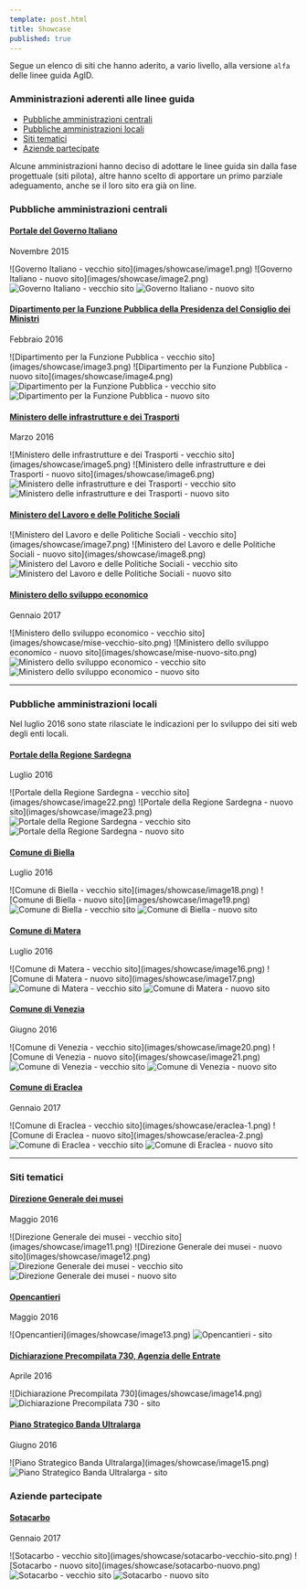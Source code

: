 ```yaml
---
template: post.html
title: Showcase
published: true
---
```


Segue un elenco di siti che hanno aderito, a vario livello,
alla versione `alfa` delle linee guida AgID.

<nav role="navigation">
  <h3 class="sr-only">Amministrazioni aderenti alle linee guida</h3>
  <ul>
    <li><a href="#pac">Pubbliche amministrazioni centrali</a>
    <li><a href="#pal">Pubbliche amministrazioni locali</a>
    <li><a href="#siti-tematici">Siti tematici</a>
    <li><a href="#partecipate">Aziende partecipate</a>
  </ul>
</nav>

Alcune amministrazioni hanno deciso di adottare le linee guida
sin dalla fase progettuale (siti pilota), altre hanno scelto di
apportare un primo parziale adeguamento, anche se il loro sito era già on line.

### <a name="pac">Pubbliche amministrazioni centrali</a>

#### [Portale del Governo Italiano](http://www.governo.it)

Novembre 2015

<div class="lg-showcase">
  <noscript>
    ![Governo Italiano - vecchio sito](images/showcase/image1.png)
    ![Governo Italiano - nuovo sito](images/showcase/image2.png)
  </noscript>
  <img data-src="images/showcase/image1.png" class="lazyload" alt="Governo Italiano - vecchio sito" />
  <img data-src="images/showcase/image2.png" class="lazyload" alt="Governo Italiano - nuovo sito" />
</div>

#### [Dipartimento per la Funzione Pubblica della Presidenza del Consiglio dei Ministri](http://www.funzionepubblica.gov.it)

Febbraio 2016

<div class="lg-showcase">
  <noscript>
    ![Dipartimento per la Funzione Pubblica - vecchio sito](images/showcase/image3.png)
    ![Dipartimento per la Funzione Pubblica - nuovo sito](images/showcase/image4.png)
  </noscript>
  <img data-src="images/showcase/image3.png" class="lazyload" alt="Dipartimento per la Funzione Pubblica - vecchio sito" />
  <img data-src="images/showcase/image4.png" class="lazyload" alt="Dipartimento per la Funzione Pubblica - nuovo sito" />
</div>

#### [Ministero delle infrastrutture e dei Trasporti](http://www.mit.gov.it)

Marzo 2016

<div class="lg-showcase">
  <noscript>
    ![Ministero delle infrastrutture e dei Trasporti - vecchio sito](images/showcase/image5.png)
    ![Ministero delle infrastrutture e dei Trasporti - nuovo sito](images/showcase/image6.png)
  </noscript>  
  <img data-src="images/showcase/image5.png" class="lazyload" alt="Ministero delle infrastrutture e dei Trasporti - vecchio sito" />
  <img data-src="images/showcase/image6.png" class="lazyload" alt="Ministero delle infrastrutture e dei Trasporti - nuovo sito" />
</div>

#### [Ministero del Lavoro e delle Politiche Sociali](http://www.lavoro.gov.it/)

<div class="lg-showcase">
  <noscript>
    ![Ministero del Lavoro e delle Politiche Sociali - vecchio sito](images/showcase/image7.png)
    ![Ministero del Lavoro e delle Politiche Sociali - nuovo sito](images/showcase/image8.png)
  </noscript>
  <img data-src="images/showcase/image7.png" class="lazyload" alt="Ministero del Lavoro e delle Politiche Sociali - vecchio sito" />
  <img data-src="images/showcase/image8.png" class="lazyload" alt="Ministero del Lavoro e delle Politiche Sociali - nuovo sito" />
</div>

#### [Ministero dello sviluppo economico](http://www.sviluppoeconomico.gov.it//)

Gennaio 2017

<div class="lg-showcase">
  <noscript>
    ![Ministero dello sviluppo economico - vecchio sito](images/showcase/mise-vecchio-sito.png)
    ![Ministero dello sviluppo economico - nuovo sito](images/showcase/mise-nuovo-sito.png)
  </noscript>
  <img data-src="images/showcase/mise-vecchio-sito.png" class="lazyload" alt="Ministero dello sviluppo economico - vecchio sito" />
  <img data-src="images/showcase/mise-nuovo-sito.png" class="lazyload" alt="Ministero dello sviluppo economico - nuovo sito" />
</div>

---

### <a name="pal">Pubbliche amministrazioni locali</a>

Nel luglio 2016 sono state rilasciate le indicazioni per lo sviluppo dei siti web degli enti locali.

#### [Portale della Regione Sardegna](http://alpha.regione.sardegna.it)

Luglio 2016

<div class="lg-showcase">
  <noscript>
    ![Portale della Regione Sardegna - vecchio sito](images/showcase/image22.png)
    ![Portale della Regione Sardegna - nuovo sito](images/showcase/image23.png)
  </noscript>
  <img data-src="images/showcase/image22.png" class="lazyload" alt="Portale della Regione Sardegna - vecchio sito" />
  <img data-src="images/showcase/image23.png" class="lazyload" alt="Portale della Regione Sardegna - nuovo sito" />
</div>

#### [Comune di Biella](http://www.comune.biella.it)

Luglio 2016

<div class="lg-showcase">
  <noscript>
    ![Comune di Biella - vecchio sito](images/showcase/image18.png)
    ![Comune di Biella - nuovo sito](images/showcase/image19.png)
  </noscript>
  <img data-src="images/showcase/image18.png" class="lazyload" alt="Comune di Biella - vecchio sito" />
  <img data-src="images/showcase/image19.png" class="lazyload" alt="Comune di Biella - nuovo sito" />
</div>

#### [Comune di  Matera](http://www.comune.matera.it)

Luglio 2016

<div class="lg-showcase">
  <noscript>
    ![Comune di  Matera - vecchio sito](images/showcase/image16.png)
    ![Comune di  Matera - nuovo sito](images/showcase/image17.png)
  </noscript>
  <img data-src="images/showcase/image16.png" class="lazyload" alt="Comune di Matera - vecchio sito" />
  <img data-src="images/showcase/image17.png" class="lazyload" alt="Comune di Matera - nuovo sito" />
</div>

#### [Comune di Venezia](http://www.comune.venezia.it)

Giugno 2016

<div class="lg-showcase">
  <noscript>
    ![Comune di Venezia - vecchio sito](images/showcase/image20.png)
    ![Comune di Venezia - nuovo sito](images/showcase/image21.png)
  </noscript>
  <img data-src="images/showcase/image20.png" class="lazyload" alt="Comune di Venezia - vecchio sito" />
  <img data-src="images/showcase/image21.png" class="lazyload" alt="Comune di Venezia - nuovo sito" />
</div>

#### [Comune di Eraclea](http://www.comune.eraclea.ve.it/)

Gennaio 2017

<div class="lg-showcase">
  <noscript>
    ![Comune di Eraclea - vecchio sito](images/showcase/eraclea-1.png)
    ![Comune di Eraclea - nuovo sito](images/showcase/eraclea-2.png)
  </noscript>
  <img data-src="images/showcase/eraclea-1.png" class="lazyload" alt="Comune di Eraclea - vecchio sito" />
  <img data-src="images/showcase/eraclea-2.png" class="lazyload" alt="Comune di Eraclea - nuovo sito" />
</div>

---

### <a name="siti-tematici">Siti tematici</a>

#### [Direzione Generale dei musei](http://musei.beniculturali.it)

Maggio 2016

<div class="lg-showcase">
  <noscript>
    ![Direzione Generale dei musei - vecchio sito](images/showcase/image11.png)
    ![Direzione Generale dei musei - nuovo sito](images/showcase/image12.png)
  </noscript>
  <img data-src="images/showcase/image11.png" class="lazyload" alt="Direzione Generale dei musei - vecchio sito" />
  <img data-src="images/showcase/image12.png" class="lazyload" alt="Direzione Generale dei musei - nuovo sito" />
</div>

#### [Opencantieri](http://opencantieri.mit.gov.it)

Maggio 2016

<div class="lg-showcase">
  <noscript>
    ![Opencantieri](images/showcase/image13.png)
  </noscript>
  <img data-src="images/showcase/image13.png" class="lazyload" alt="Opencantieri - sito" />
</div>

#### [Dichiarazione Precompilata 730, Agenzia delle Entrate](https://infoprecompilata.agenziaentrate.gov.it)

Aprile 2016

<div class="lg-showcase">
  <noscript>
    ![Dichiarazione Precompilata 730](images/showcase/image14.png)
  </noscript>
  <img data-src="images/showcase/image14.png" class="lazyload" alt="Dichiarazione Precompilata 730 - sito" />
</div>

#### [Piano Strategico Banda Ultralarga](http://bandaultralarga.italia.it)

Giugno 2016

<div class="lg-showcase">
  <noscript>
    ![Piano Strategico Banda Ultralarga](images/showcase/image15.png)
  </noscript>
  <img data-src="images/showcase/image15.png" class="lazyload" alt="Piano Strategico Banda Ultralarga - sito" />
</div>

### <a name="siti-tematici">Aziende partecipate</a>

#### [Sotacarbo](http://www.sotacarbo.it/)

Gennaio 2017

<div class="lg-showcase">
  <noscript>
    ![Sotacarbo - vecchio sito](images/showcase/sotacarbo-vecchio-sito.png)
    ![Sotacarbo - nuovo sito](images/showcase/sotacarbo-nuovo.png)
  </noscript>
  <img data-src="images/showcase/sotacarbo-vecchio-sito.png" class="lazyload" alt="Sotacarbo - vecchio sito" />
  <img data-src="images/showcase/sotacarbo-nuovo-sito.png" class="lazyload" alt="Sotacarbo - nuovo sito" />
</div>
